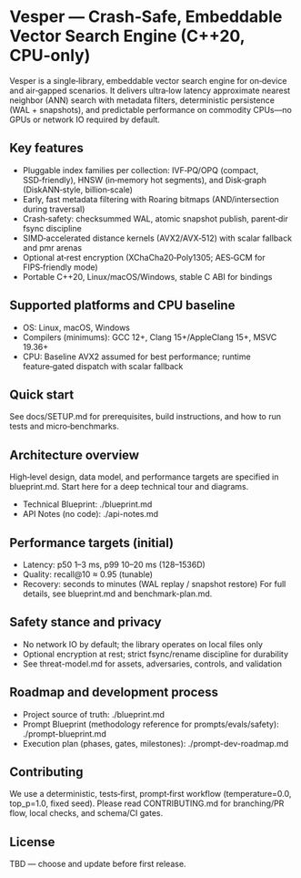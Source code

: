 # Vesper — Crash‑Safe, Embeddable Vector Search Engine (C++20, CPU‑only)

Vesper is a single‑library, embeddable vector search engine for on‑device and air‑gapped scenarios. It delivers ultra‑low latency approximate nearest neighbor (ANN) search with metadata filters, deterministic persistence (WAL + snapshots), and predictable performance on commodity CPUs—no GPUs or network IO required by default.

## Key features
- Pluggable index families per collection: IVF‑PQ/OPQ (compact, SSD‑friendly), HNSW (in‑memory hot segments), and Disk‑graph (DiskANN‑style, billion‑scale)
- Early, fast metadata filtering with Roaring bitmaps (AND/intersection during traversal)
- Crash‑safety: checksummed WAL, atomic snapshot publish, parent‑dir fsync discipline
- SIMD‑accelerated distance kernels (AVX2/AVX‑512) with scalar fallback and pmr arenas
- Optional at‑rest encryption (XChaCha20‑Poly1305; AES‑GCM for FIPS‑friendly mode)
- Portable C++20, Linux/macOS/Windows, stable C ABI for bindings

## Supported platforms and CPU baseline
- OS: Linux, macOS, Windows
- Compilers (minimums): GCC 12+, Clang 15+/AppleClang 15+, MSVC 19.36+
- CPU: Baseline AVX2 assumed for best performance; runtime feature‑gated dispatch with scalar fallback

## Quick start
See docs/SETUP.md for prerequisites, build instructions, and how to run tests and micro‑benchmarks.

## Architecture overview
High‑level design, data model, and performance targets are specified in blueprint.md. Start here for a deep technical tour and diagrams.
- Technical Blueprint: ./blueprint.md
- API Notes (no code): ./api-notes.md

## Performance targets (initial)
- Latency: p50 1–3 ms, p99 10–20 ms (128–1536D)
- Quality: recall@10 ≈ 0.95 (tunable)
- Recovery: seconds to minutes (WAL replay / snapshot restore)
For full details, see blueprint.md and benchmark-plan.md.

## Safety stance and privacy
- No network IO by default; the library operates on local files only
- Optional encryption at rest; strict fsync/rename discipline for durability
- See threat-model.md for assets, adversaries, controls, and validation

## Roadmap and development process
- Project source of truth: ./blueprint.md
- Prompt Blueprint (methodology reference for prompts/evals/safety): ./prompt-blueprint.md
- Execution plan (phases, gates, milestones): ./prompt-dev-roadmap.md

## Contributing
We use a deterministic, tests‑first, prompt‑first workflow (temperature=0.0, top_p=1.0, fixed seed). Please read CONTRIBUTING.md for branching/PR flow, local checks, and schema/CI gates.

## License
TBD — choose and update before first release.


